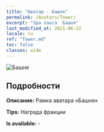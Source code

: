 ```yaml
---
title: "Аватар - Башня"
permalink: /Avatars/Tower/
excerpt: "Эра хаоса  Башня"
last_modified_at: 2021-06-22
locale: ru
ref: "Tower.md"
toc: false
classes: wide
---
```

 ![Башня](/images/a/avatarFrame_5.png)

## Подробности

 **Описание:** Рамка аватара «Башня» 

 **Tips:** Награда фракции 

 **Is available:**  - 


